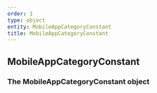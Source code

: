 ```yaml
---
order: 1
type: object
entity: MobileAppCategoryConstant 
title: MobileAppCategoryConstant 
---
```


## MobileAppCategoryConstant 
### The MobileAppCategoryConstant object

